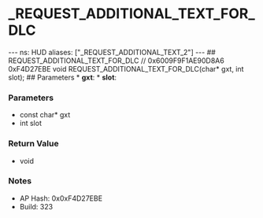 # _REQUEST_ADDITIONAL_TEXT_FOR_DLC

--- ns: HUD aliases: ["_REQUEST_ADDITIONAL_TEXT_2"] --- ## REQUEST_ADDITIONAL_TEXT_FOR_DLC  // 0x6009F9F1AE90D8A6 0xF4D27EBE void REQUEST_ADDITIONAL_TEXT_FOR_DLC(char* gxt, int slot);   ## Parameters * **gxt**: * **slot**:

### Parameters
* const char* gxt
* int slot

### Return Value
* void

### Notes
* AP Hash: 0x0xF4D27EBE
* Build: 323

